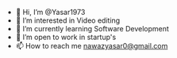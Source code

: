 - 👋 Hi, I’m @Yasar1973
- 👀 I’m interested in Video editing 
- 🌱 I’m currently learning Software Development
- 💞️ I’m open to work in startup's
- 📫 How to reach me nawazyasar0@gmail.com


<!---
Yasar1973/Yasar1973 is a ✨ special ✨ repository because its `README.md` (this file) appears on your GitHub profile.
You can click the Preview link to take a look at your changes.
--->
